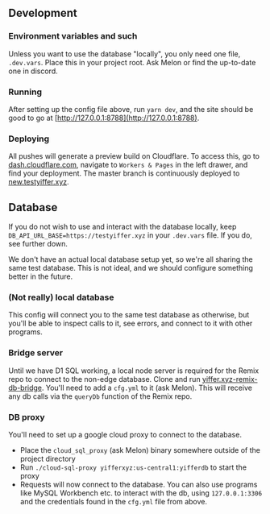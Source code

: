 ## Development

### Environment variables and such

Unless you want to use the database "locally", you only need one file, `.dev.vars`. Place this in your project root. Ask Melon or find the up-to-date one in discord.

### Running

After setting up the config file above, run `yarn dev`, and the site should be good to go at [http://127.0.0.1:8788](http://127.0.0.1:8788).

### Deploying

All pushes will generate a preview build on Cloudflare. To access this, go to [dash.cloudflare.com](https://dash.cloudflare.com), navigate to `Workers & Pages` in the left drawer, and find your deployment. The master branch is continuously deployed to [new.testyiffer.xyz](https://new.testyiffer.xyz).

## Database

If you do not wish to use and interact with the database locally, keep `DB_API_URL_BASE=https://testyiffer.xyz` in your `.dev.vars` file. If you do, see further down.

We don't have an actual local database setup yet, so we're all sharing the same test database. This is not ideal, and we should configure something better in the future.

### (Not really) local database

This config will connect you to the same test database as otherwise, but you'll be able to inspect calls to it, see errors, and connect to it with other programs.

### Bridge server

Until we have D1 SQL working, a local node server is required for the Remix repo to connect to the non-edge database. Clone and run [yiffer.xyz-remix-db-bridge](https://github.com/Yiffer-xyz/yiffer.xyz-remix-db-bridge). You'll need to add a `cfg.yml` to it (ask Melon). This will receive any db calls via the `queryDb` function of the Remix repo.

### DB proxy

You'll need to set up a google cloud proxy to connect to the database.

- Place the `cloud_sql_proxy` (ask Melon) binary somewhere outside of the project directory
- Run `./cloud-sql-proxy yifferxyz:us-central1:yifferdb` to start the proxy
- Requests will now connect to the database. You can also use programs like MySQL Workbench etc. to interact with the db, using `127.0.0.1:3306` and the credentials found in the `cfg.yml` file from above.
